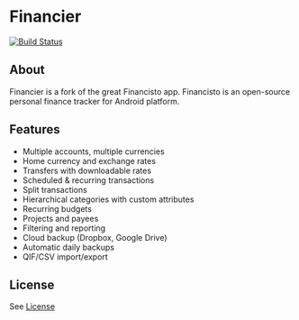 # Financier

[![Build Status](https://app.bitrise.io/app/a4284a64a52e1063/status.svg?token=-JUe6I0K_79mxYjxLGp9BA&branch=master)](https://app.bitrise.io/app/a4284a64a52e1063)

## About

Financier is a fork of the great Financisto app.
Financisto is an open-source personal finance tracker for Android platform.

## Features

- Multiple accounts, multiple currencies 
- Home currency and exchange rates
- Transfers with downloadable rates
- Scheduled & recurring transactions
- Split transactions
- Hierarchical categories with custom attributes
- Recurring budgets
- Projects and payees
- Filtering and reporting
- Cloud backup (Dropbox, Google Drive)
- Automatic daily backups
- QIF/CSV import/export

## License

See [License](license.txt)
